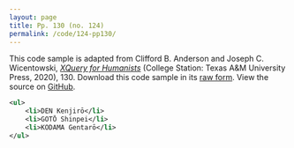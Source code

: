 ```yaml
---
layout: page
title: Pp. 130 (no. 124)
permalink: /code/124-pp130/
---
```


This code sample is adapted from Clifford B. Anderson and Joseph C. Wicentowski, 
[_XQuery for Humanists_](/) (College Station: Texas A&M University Press, 2020), 130. 
Download this code sample in its [raw form](/code/124-pp130/124-pp130.xml).
View the source on [GitHub](https://github.com/coding4humanists/xquery4humanists/blob/release/code/124-pp130/124-pp130.xml).

```xml
<ul>
    <li>DEN Kenjirō</li>
    <li>GOTŌ Shinpei</li>
    <li>KODAMA Gentarō</li>
</ul>
```  
